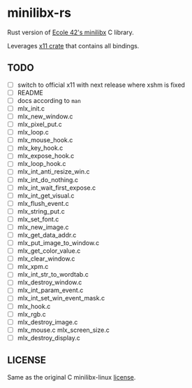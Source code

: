 # minilibx-rs
Rust version of [Ecole 42's minilibx](https://github.com/42Paris/minilibx-linux) C library.

Leverages [x11 crate](https://github.com/AltF02/x11-rs) that contains all bindings.

## TODO
- [ ] switch to official x11 with next release where xshm is fixed
- [ ] README
- [ ] docs according to `man`
- [ ] mlx_init.c
- [ ] mlx_new_window.c
- [ ] mlx_pixel_put.c
- [ ] mlx_loop.c
- [ ] mlx_mouse_hook.c
- [ ] mlx_key_hook.c
- [ ] mlx_expose_hook.c
- [ ] mlx_loop_hook.c
- [ ] mlx_int_anti_resize_win.c
- [ ] mlx_int_do_nothing.c
- [ ] mlx_int_wait_first_expose.c
- [ ] mlx_int_get_visual.c
- [ ] mlx_flush_event.c
- [ ] mlx_string_put.c
- [ ] mlx_set_font.c
- [ ] mlx_new_image.c
- [ ] mlx_get_data_addr.c
- [ ] mlx_put_image_to_window.c
- [ ] mlx_get_color_value.c
- [ ] mlx_clear_window.c
- [ ] mlx_xpm.c
- [ ] mlx_int_str_to_wordtab.c
- [ ] mlx_destroy_window.c
- [ ] mlx_int_param_event.c
- [ ] mlx_int_set_win_event_mask.c
- [ ] mlx_hook.c
- [ ] mlx_rgb.c
- [ ] mlx_destroy_image.c
- [ ] mlx_mouse.c mlx_screen_size.c
- [ ] mlx_destroy_display.c

## LICENSE
Same as the original C minilibx-linux [license](https://github.com/42Paris/minilibx-linux/blob/master/LICENSE).